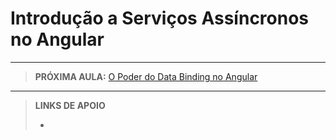 # Introdução a Serviços Assíncronos no Angular





---

> **PRÓXIMA AULA:** [O Poder do Data Binding no Angular](../08-poder-do-data-binding)

---

> **LINKS DE APOIO**
>
> - []()
